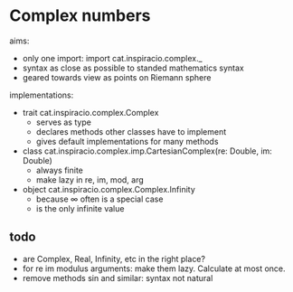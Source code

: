 # Complex numbers

aims:

* only one import: import cat.inspiracio.complex._
* syntax as close as possible to standed mathematics syntax
* geared towards view as points on Riemann sphere

implementations:

* trait cat.inspiracio.complex.Complex
    - serves as type
    - declares methods other classes have to implement
    - gives default implementations for many methods
* class cat.inspiracio.complex.imp.CartesianComplex(re: Double, im: Double)
    - always finite
    - make lazy in re, im, mod, arg
* object cat.inspiracio.complex.Complex.Infinity
    - because ∞ often is a special case
    - is the only infinite value
    
## todo

* are Complex, Real, Infinity, etc in the right place?
* for re im modulus arguments: make them lazy. Calculate at most once.
* remove methods sin and similar: syntax not natural